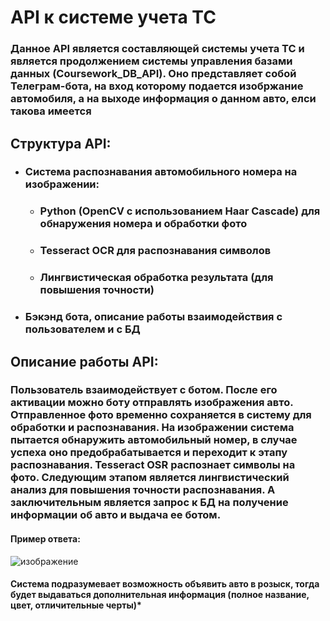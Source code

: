 # API к системе учета ТС

### Данное API является составляющей системы учета ТС и является продолжением системы управления базами данных (Coursework_DB_API). Оно представляет собой Телеграм-бота, на вход которому подается изобржание автомобиля, а на выходе информация о данном авто, елси такова имеется

## Структура API:
- ### Система распознавания автомобильного номера на изображении:
  - ### Python (OpenCV с использованием Haar Cascade) для обнаружения номера и обработки фото 
  - ### Tesseract OCR для распознавания символов
  - ### Лингвистическая обработка результата (для повышения точности)
- ### Бэкэнд бота, описание работы взаимодействия с пользователем и с БД

## Описание работы API:
### Пользователь взаимодействует с ботом. После его активации можно боту отправлять изображения авто. Отправленное фото временно сохраняется в систему для обработки и распознавания. На изображении система пытается обнаружить автомобильный номер, в случае успеха оно предобрабатывается и переходит к этапу распознавания. Tesseract OSR распознает символы на фото. Следующим этапом является лингвистический анализ для повышения точности распознавания. А заключительным является запрос к БД на получение информации об авто и выдача ее ботом.
#### Пример ответа:
![изображение](https://github.com/user-attachments/assets/7b19f95f-eb07-4703-80d6-833452c23c49)
#### Система подразумевает возможность объявить авто в розыск, тогда будет выдаваться дополнительная информация (полное название, цвет, отличительные черты)*
